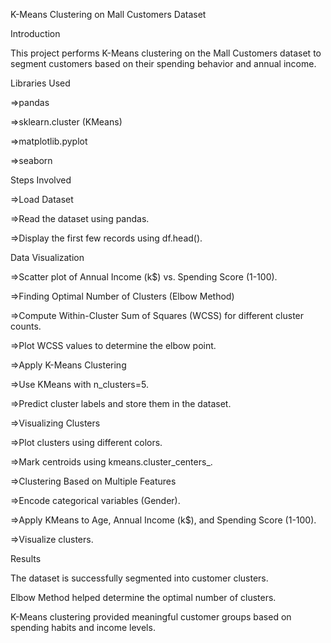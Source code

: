 K-Means Clustering on Mall Customers Dataset

Introduction

This project performs K-Means clustering on the Mall Customers dataset to segment customers based on their spending behavior and annual income.

Libraries Used

=>pandas

=>sklearn.cluster (KMeans)

=>matplotlib.pyplot

=>seaborn

Steps Involved

=>Load Dataset

=>Read the dataset using pandas.

=>Display the first few records using df.head().

Data Visualization

=>Scatter plot of Annual Income (k$) vs. Spending Score (1-100).

=>Finding Optimal Number of Clusters (Elbow Method)

=>Compute Within-Cluster Sum of Squares (WCSS) for different cluster counts.

=>Plot WCSS values to determine the elbow point.

=>Apply K-Means Clustering

=>Use KMeans with n_clusters=5.

=>Predict cluster labels and store them in the dataset.

=>Visualizing Clusters

=>Plot clusters using different colors.

=>Mark centroids using kmeans.cluster_centers_.

=>Clustering Based on Multiple Features

=>Encode categorical variables (Gender).

=>Apply KMeans to Age, Annual Income (k$), and Spending Score (1-100).

=>Visualize clusters.

Results

The dataset is successfully segmented into customer clusters.

Elbow Method helped determine the optimal number of clusters.

K-Means clustering provided meaningful customer groups based on spending habits and income levels.
